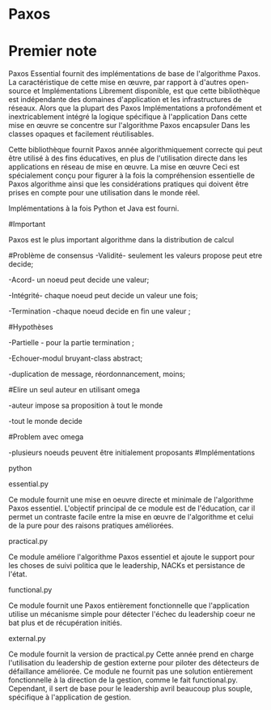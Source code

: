 # Paxos

# Premier note

Paxos Essential fournit des implémentations de base de l'algorithme Paxos. La caractéristique de cette mise en œuvre, par rapport à d'autres open-source et Implémentations Librement disponible, est que cette bibliothèque est indépendante des domaines d'application et les infrastructures de réseaux. Alors que la plupart des Paxos Implémentations a profondément et inextricablement intégré la logique spécifique à l'application Dans cette mise en œuvre se concentre sur l'algorithme Paxos encapsuler Dans les classes opaques et facilement réutilisables.

Cette bibliothèque fournit Paxos année algorithmiquement correcte qui peut être utilisé à des fins éducatives, en plus de l'utilisation directe dans les applications en réseau de mise en œuvre. La mise en œuvre Ceci est spécialement conçu pour figurer à la fois la compréhension essentielle de Paxos algorithme ainsi que les considérations pratiques qui doivent être prises en compte pour une utilisation dans le monde réel.

Implémentations à la fois Python et Java est fourni.

#Important

Paxos est le plus important algorithme dans la distribution de calcul 

#Problème de consensus
-Validité- seulement les valeurs propose peut etre decide; 

-Acord-  un noeud peut decide une valeur; 

-Intégrité- chaque noeud peut decide un valeur une fois;

-Termination -chaque noeud decide en fin une valeur ;

#Hypothèses

-Partielle - pour la partie termination ;

-Echouer-modul bruyant-class abstract;

-duplication de message, réordonnancement, moins;

#Elire un seul auteur en utilisant omega

-auteur impose sa proposition à tout le monde

-tout le monde decide

#Problem avec omega 

-plusieurs noeuds peuvent être initialement proposants
#Implémentations

python

essential.py

Ce module fournit une mise en oeuvre directe et minimale de l'algorithme Paxos essentiel. L'objectif principal de ce module est de l'éducation, car il permet un contraste facile entre la mise en œuvre de l'algorithme et celui de la pure pour des raisons pratiques améliorées.

practical.py

Ce module améliore l'algorithme Paxos essentiel et ajoute le support pour les choses de suivi politica que le leadership, NACKs et persistance de l'état.

functional.py

Ce module fournit une Paxos entièrement fonctionnelle que l'application utilise un mécanisme simple pour détecter l'échec du leadership coeur ne bat plus et de récupération initiés.

external.py

Ce module fournit la version de practical.py Cette année prend en charge l'utilisation du leadership de gestion externe pour piloter des détecteurs de défaillance améliorée. Ce module ne fournit pas une solution entièrement fonctionnelle à la direction de la gestion, comme le fait functional.py. Cependant, il sert de base pour le leadership avril beaucoup plus souple, spécifique à l'application de gestion.

